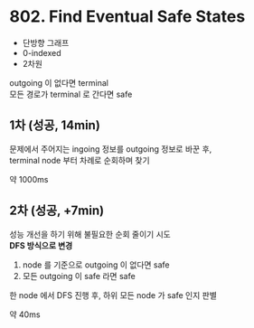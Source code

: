 # 802. Find Eventual Safe States

- 단방향 그래프
- 0-indexed
- 2차원

outgoing 이 없다면 terminal  
모든 경로가 terminal 로 간다면 safe

## 1차 (성공, 14min)

문제에서 주어지는 ingoing 정보를 outgoing 정보로 바꾼 후,   
terminal node 부터 차례로 순회하며 찾기

약 1000ms

## 2차 (성공, +7min)

성능 개선을 하기 위해 불필요한 순회 줄이기 시도  
**DFS 방식으로 변경**

1. node 를 기준으로 outgoing 이 없다면 safe  
2. 모든 outgoing 이 safe 라면 safe

한 node 에서 DFS 진행 후, 하위 모든 node 가 safe 인지 판별

약 40ms